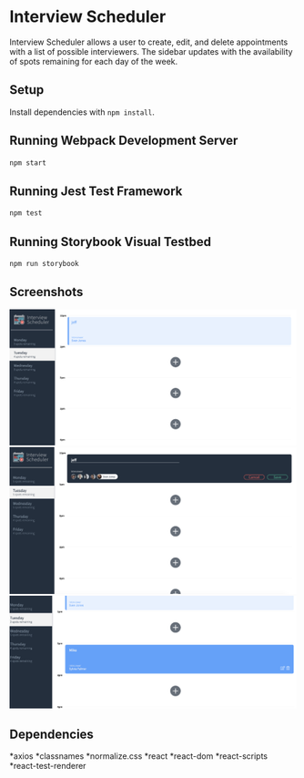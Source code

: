# Interview Scheduler
Interview Scheduler allows a user to create, edit, and delete appointments with a list of possible interviewers.  The sidebar updates with the availability of spots remaining for each day of the week.

## Setup

Install dependencies with `npm install`.

## Running Webpack Development Server

```sh
npm start
```

## Running Jest Test Framework

```sh
npm test
```

## Running Storybook Visual Testbed

```sh
npm run storybook
```
## Screenshots

!["Appointment Screen View"](https://github.com/JeffGebert/schedular/blob/master/docs/Appointment.png?raw=true)
!["Create Appointment View"](https://github.com/JeffGebert/schedular/blob/master/docs/Create.png?raw=true)
!["Edit Appointment View"](https://github.com/JeffGebert/schedular/blob/master/docs/Edit.png?raw=true)


## Dependencies

*axios
*classnames
*normalize.css
*react
*react-dom
*react-scripts
*react-test-renderer



